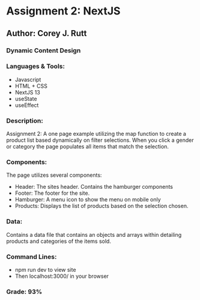 # Assignment 2: NextJS

## Author: Corey J. Rutt

### Dynamic Content Design

### Languages & Tools:
- Javascript
- HTML + CSS
- NextJS 13
- useState
- useEffect

### Description:
Assignment 2: A one page example utilizing the map function to create a product list based dynamically on filter selections. 
When you click a gender or category the page populates all items that match the selection.

### Components:
The page utilizes several components:
- Header: The sites header. Contains the hamburger components
- Footer: The footer for the site.
- Hamburger: A menu icon to show the menu on mobile only
- Products: Displays the list of products based on the selection chosen.

### Data:
Contains a data file that contains an objects and arrays within detailing products and categories of the items sold.

### Command Lines:
- npm run dev to view site
- Then localhost:3000/ in your browser

### Grade: 93%

